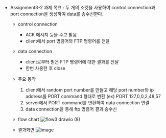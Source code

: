 * Assignment3-2
과제 목표 : 두 개의 소켓을 사용하여 control connection과 port connection을 생성하여 data를 송수신한다.
  * control connection
    * ACK 메시지 등을 주고 받음
    * client에서 port 명령어와 FTP 명령어를 전달
  * data connection
    * client로부터 받은 FTP 명령어에 대한 결과를 전달
    * 한번 사용한 후 close
  * 주요 동작
    1. client에서 random port number를 만들고 해당 port number와 ip address를 PORT command 형태로 변환
       (ex) PORT 127,0,0,2,48,57
    2. server에서 PORT command를 변환하여 data connection 연결
    3. data connection을 통해 ftp 명령어 결과 송수신

  * flow chart
    ![flow3 drawio (8)](https://github.com/shl0501/system-programming-2024-FTP-server/assets/114389927/cf95d096-6048-4504-b199-791e10599e01)

  * 결과화면
    ![image](https://github.com/shl0501/system-programming-2024-FTP-server/assets/114389927/7ca87249-bee7-4817-846f-358eefbea26b)

 

    
   
